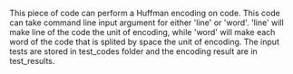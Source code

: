 This piece of code can perform a Huffman encoding on code.
This code can take command line input argument for either 'line' or 'word'.
'line' will make line of the code the unit of encoding, while 'word' will make 
each word of the code that is splited by space the unit of encoding.
The input tests are stored in test_codes folder and the encoding result are in
test_results.
